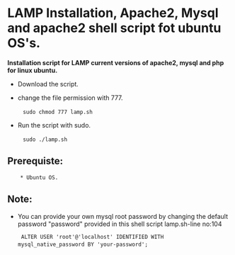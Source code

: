 # LAMP Installation, Apache2, Mysql and apache2 shell script fot ubuntu OS's.

**Installation script for LAMP current versions of apache2, mysql and php for linux ubuntu.** 

  * Download the script.
  
  * change the file permission with 777.
  
      ` ` ` sudo chmod 777 lamp.sh ` ` `

  * Run the script with sudo.  
     
      ` ` ` sudo ./lamp.sh ` ` `

    
  ## Prerequiste:
        
        * Ubuntu OS.

  ## Note:

   * You can provide your own mysql root password by changing the default password "password" provided in this shell script lamp.sh-line no:104

        ` ` ` ALTER USER 'root'@'localhost' IDENTIFIED WITH mysql_native_password BY 'your-password'; ` ` ` 
 
